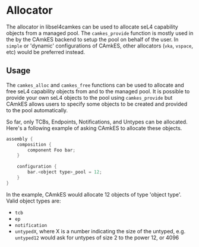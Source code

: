 <!--
  Copyright 2020, Data61
  Commonwealth Scientific and Industrial Research Organisation (CSIRO)
  ABN 41 687 119 230.

  This software may be distributed and modified according to the terms of
  the BSD 2-Clause license. Note that NO WARRANTY is provided.
  See "LICENSE_BSD2.txt" for details.

     @TAG(DATA61_BSD)
  -->

# Allocator 

The allocator in libsel4camkes can be used to allocate seL4 capability objects
from a managed pool. The `camkes_provide` function is mostly used in the by the
CAmkES backend to setup the pool on behalf of the user. In `simple` or
'dynamic' configurations of CAmkES, other allocators (`vka`, `vspace`, etc)
would be preferred instead.

## Usage

The `camkes_alloc` and `camkes_free` functions can be used to allocate and free
seL4 capability objects from and to the managed pool. It is possible to provide
your own seL4 objects to the pool using `camkes_provide` but CAmkES allows
users to specify some objects to be created and provided to the pool
automatically.

So far, only TCBs, Endpoints, Notifications, and Untypes can be allocated.
Here's a following example of asking CAmkES to allocate these objects.

```c
assembly {
    composition {
        component Foo bar;
    } 
    
    configuration {
        bar.<object type>_pool = 12;
    }
}
```

In the example, CAmkES would allocate 12 objects of type 'object type'. Valid
object types are:
  - `tcb`
  - `ep`
  - `notification`
  - `untypedX`, where X is a number indicating the size of the untyped, e.g.
    `untyped12` would ask for untypes of size 2 to the power 12, or 4096
